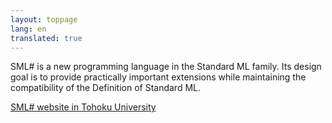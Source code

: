 ```yaml
---
layout: toppage
lang: en
translated: true
---
```

SML# is a new programming language in the Standard ML family.
Its design goal is to provide practically important extensions
while maintaining the compatibility of the Definition of Standard ML.

[SML# website in Tohoku University](https://www.pllab.riec.tohoku.ac.jp/smlsharp/)
